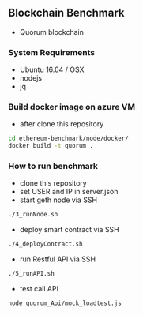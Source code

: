 ## Blockchain Benchmark
 - Quorum blockchain

### System Requirements
 - Ubuntu 16.04 / OSX
 - nodejs
 - jq
 
### Build docker image on azure VM
 - after clone this repository
 ```sh
 cd ethereum-benchmark/node/docker/
 docker build -t quorum .
 ```
 
### How to run benchmark
 - clone this repository
 - set USER and IP in server.json
 - start geth node via SSH
 ```sh
 ./3_runNode.sh
 ```
 - deploy smart contract via SSH
 ```sh
 ./4_deployContract.sh
 ```
 - run Restful API via SSH
 ```sh
 ./5_runAPI.sh
 ```
 - test call API
 ```sh
 node quorum_Api/mock_loadtest.js
 ```

